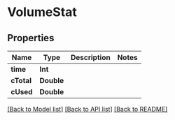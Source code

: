 # VolumeStat

## Properties

Name | Type | Description | Notes
------------ | ------------- | ------------- | -------------
**time** | **Int** |  | 
**cTotal** | **Double** |  | 
**cUsed** | **Double** |  | 

[[Back to Model list]](../README.md#documentation-for-models) [[Back to API list]](../README.md#documentation-for-api-endpoints) [[Back to README]](../README.md)


